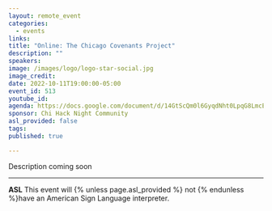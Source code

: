 ```yaml
---
layout: remote_event
categories:
  - events
links: 
title: "Online: The Chicago Covenants Project"
description: ""
speakers:
image: /images/logo/logo-star-social.jpg
image_credit:
date: 2022-10-11T19:00:00-05:00
event_id: 513
youtube_id: 
agenda: https://docs.google.com/document/d/14GtScQm0l6GyqdNht0LpqG8LmcEF7i3COjNJ06PaTj8/edit#
sponsor: Chi Hack Night Community
asl_provided: false
tags: 
published: true

---
```


Description coming soon

---

**ASL** This event will {% unless page.asl_provided %} not {% endunless %}have an American Sign Language interpreter.
